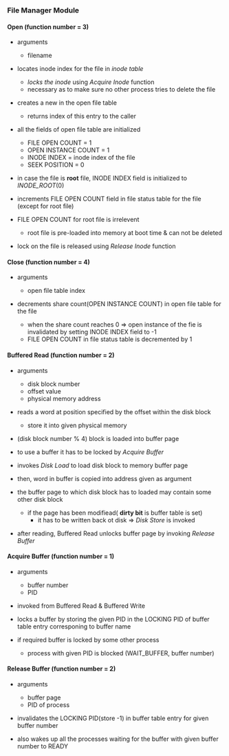 ### File Manager Module

#### Open (function number = 3)

- arguments
    - filename

- locates inode index for the file in *inode table*
    - *locks the inode* using *Acquire Inode* function
    - necessary as to make sure no other process tries to delete the file

- creates a new in the open file table
    - returns index of this entry to the caller

- all the fields of open file table are initialized
    - FILE OPEN COUNT = 1
    - OPEN INSTANCE COUNT = 1
    - INODE INDEX = inode index of the file
    - SEEK POSITION = 0

- in case the file is **root** file, INODE INDEX field is initialized to *INODE_ROOT*(0)

- increments FILE OPEN COUNT field in file status table for the file (except for root file)

- FILE OPEN COUNT for root file is irrelevent
    - root file is pre-loaded into memory at boot time & can not be deleted

- lock on the file is released using *Release Inode* function

#### Close (function number = 4)

- arguments
    - open file table index

- decrements share count(OPEN INSTANCE COUNT) in open file table for the file
    - when the share count reaches 0 => open instance of the fie is invalidated by setting INODE INDEX field to -1
    - FILE OPEN COUNT in file status table is decremented by 1

#### Buffered Read (function number = 2)

- arguments
    - disk block number
    - offset value
    - physical memory address

- reads a word at position specified by the offset within the disk block
    - store it into given physical memory
- (disk block number % 4) block is loaded into buffer page

- to use a buffer it has to be locked by *Acquire Buffer*
- invokes *Disk Load* to load disk block to memory buffer page
- then, word in buffer is copied into address given as argument

- the buffer page to which disk block has to loaded may contain some other disk block
    - if the page has been modifiead( **dirty bit** is buffer table is set)
        - it has to be written back ot disk => *Disk Store* is invoked

- after reading, Buffered Read unlocks buffer page by invoking *Release Buffer* 

#### Acquire Buffer (function number = 1)

- arguments
    - buffer number
    - PID

- invoked from Buffered Read & Buffered Write
- locks a buffer by storing the given PID in the LOCKING PID of buffer table entry corresponing to buffer name

- if required buffer is locked by some other process
    - process with given PID is blocked (WAIT_BUFFER, buffer number)


#### Release Buffer (function number = 2)

- arguments
    - buffer page
    - PID of process

- invalidates the LOCKING PID(store -1) in buffer table entry for given buffer number
- also wakes up all the processes waiting for the buffer with given buffer number to READY